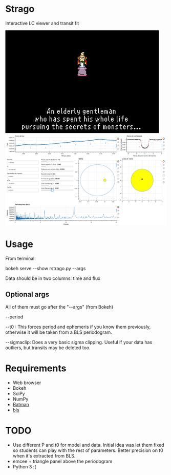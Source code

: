 # Strago
Interactive LC viewer and transit fit

![Strago](https://github.com/astrofelipe/Strago/raw/master/img/strago.png)
![Preview](https://github.com/astrofelipe/Strago/raw/master/img/stragopreview.png)

# Usage
From terminal:

bokeh serve --show rstrago.py --args <file with data>
  
Data should be in two columns: time and flux

## Optional args
All of them must go after the "--args" (from Bokeh)

--period <P> --t0 <t0>: This forces period and ephemeris if you know them previously, 
otherwise it will be taken from a BLS periodogram.

--sigmaclip: Does a very basic sigma clipping. Useful if your data has outliers, but transits
may be deleted too.
  
# Requirements
- Web browser
- Bokeh
- SciPy
- NumPy
- [Batman](https://github.com/lkreidberg/batman)
- [bls](https://github.com/dfm/python-bls)

# TODO
- Use different P and t0 for model and data. Initial idea was let them fixed so students can
play with the rest of parameters. Better precision on t0 when it's extracted from BLS.
- emcee + triangle panel above the periodogram
- Python 3 :(
